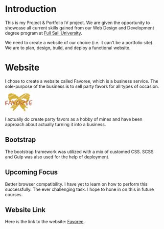 # Introduction

This is my Project & Portfolio IV project. We are given the opportunity to showcase all current skills gained from our Web Design and Development degree program at [Full Sail University](https://www.fullsail.edu/). 

We need to create a website of our choice (i.e. it can't be a portfolio site). We are to plan, design, build, and deploy a functional website.

# Website

I chose to create a website called Favoree, which is a business service. The sole-purpose of the business is to sell party favors for all types of occasion.

![Favoree Logo](images/logo.png)

I actually do create party favors as a hobby of mines and have been approach about actually turning it into a business.

## Bootstrap

The bootstrap framework was utilized with a mix of customed CSS. SCSS and Gulp was also used for the help of deployment. 


## Upcoming Focus

Better browser compatibility. I have yet to learn on how to perform this successfully. The ever challenging task. I hope to hone in on this in future courses. 

## Website Link

Here is the link to the website: [Favoree](https://ephan077.github.io/Favoree/).
